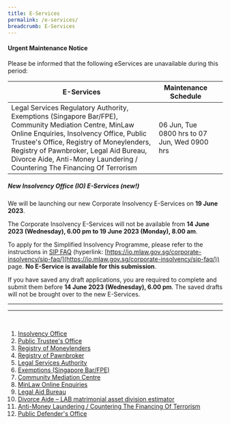 ```yaml
---
title: E-Services
permalink: /e-services/
breadcrumb: E-Services
---
```

#### **Urgent Maintenance Notice**
Please be informed that the following eServices are unavailable during this period: 

| E-Services | Maintenance Schedule | <br>
| -------- | -------- | -------- |
| Legal Services Regulatory Authority, Exemptions (Singapore Bar/FPE), Community Mediation Centre, MinLaw Online Enquiries, Insolvency Office, Public Trustee's Office, Registry of Moneylenders, Registry of Pawnbroker, Legal Aid Bureau, Divorce Aide,  Anti-Money Laundering / Countering The Financing Of Terrorism   |  06 Jun, Tue 0800 hrs to 07 Jun, Wed 0900 hrs 


##### **New Insolvency Office (IO) E-Services (new!)**
We will be launching our new Corporate Insolvency E-Services on **19 June 2023**. 

The Corporate Insolvency E-Services will not be available from **14 June 2023 (Wednesday), 6.00 pm to 19 June 2023 (Monday), 8.00 am**.

To apply for the Simplified Insolvency Programme, please refer to the instructions in [SIP FAQ](https://io.mlaw.gov.sg/corporate-insolvency/sip-faq/) (hyperlink: [https://io.mlaw.gov.sg/corporate-insolvency/sip-faq/](https://io.mlaw.gov.sg/corporate-insolvency/sip-faq/)) page. **No E-Service is available for this submission**.

If you have saved any draft applications, you are required to complete and submit them before **14 June 2023 (Wednesday), 6.00 pm**. The saved drafts will not be brought over to the new E-Services. 

<hr>

<!--
#### **Maintenance Notices**
Please be informed that the following eServices are unavailable during this period: 

| E-Services | Maintenance Schedule |
| -------- | -------- |
| Legal Services Authority, Exemptions (Singapore Bar/FPE), Community Mediation Centre, MinLaw Online Enquiries, Insolvency Office, Public Trustee's Office, Registry of Moneylenders, Registry of Pawnbroker, Legal Aid Bureau, Divorce Aide,  Anti-Money Laundering / Countering The Financing Of Terrorism, Public Defender's Office    | 5 Jun, Tue, 1800 hrs to 9 Jun, Thu, 0900hrs | -->

<hr>

<!--#### **Urgent Maintenance Notice**
Please be informed that the following eServices will be unavailable for urgent maintenance on the following date, and access will not be available during this period: 

| E-Services | Maintenance Schedule | <br>
| -------- | -------- | -------- |
| Legal Services Authority, Exemptions (Singapore Bar/FPE), Community Mediation Centre, MinLaw Online Enquiries     |  29 May, Mon 1000 hrs to 29 May, Mon 0200 hrs  -->


<!--below notice is prepared for regular maintenance-->
<!--#### **Maintenance Notices**
Please be informed that the following eServices will be scheduled for  maintenance on the following dates, and access will not be available during this period: 

| E-Services | Maintenance Schedule |
| -------- | -------- |
 | Legal Services Authority, Exemptions (Singapore Bar/FPE), Community Mediation Centre, MinLaw Online Enquiries  | Every Thu, 1800 hrs to 2359 hrs     | 
 | Insolvency Office, Public Trustee's Office, Registry of Moneylenders, Registry of Pawnbroker, Legal Aid Bureau, Divorce Aide,  Anti-Money Laundering / Countering The Financing Of Terrorism, Public Defender's Office    | Every Fri, 1800 hrs to 2359 hrs     | 
-->


<!--below notice is prepared for CIMS Go-Live-->
<!--#### **Maintenance Notices**
Please be informed that the following eServices will be scheduled for  maintenance on the following dates, and access will not be available during this period: 

| E-Services | Maintenance Schedule |
| -------- | -------- |
| Insolvency Office - Corporate Insolvency | 14 Jun, Wed, 1800 hrs to 19 Jun, Mon, 0800 hrs     | 
| Insolvency Office, Public Trustee's Office    | 14 Jun, Wed, 1800 hrs to 15 Jun, Thu, 0800 hrs     | 
| Insolvency Office - Debt Repayment Scheme, Public Trustee's Office    | 15 Jun, Thu, 1800 hrs to 16 Jun, Fri, 0800 hrs     | 
| Insolvency Office, Public Trustee's Office, Registry of Moneylenders, Registry of Pawnbroker    | 16 Jun, Fri, 1800 hrs to 19 Jun, Mon, 0800 hrs     | 
<hr>
-->
<br>

1. [Insolvency Office](https://eservices.mlaw.gov.sg/io/)	
2. [Public Trustee's Office](https://eservices.mlaw.gov.sg/pto/)
3. [Registry of Moneylenders](https://eservices.mlaw.gov.sg/rom/)	
4. [Registry of Pawnbroker](https://eservices.mlaw.gov.sg/rop/)	
5. [Legal Services Authority](https://eservices.mlaw.gov.sg/lsra/lsra-home)	
6. [Exemptions (Singapore Bar/FPE)](https://eservices.mlaw.gov.sg/li/ems/application/exemption.aspx) 	
7. [Community Mediation Centre](https://cmc.mlaw.gov.sg/e-services/apply-online/)
8. [MinLaw Online Enquiries](https://go.gov.sg/contactminlaw)
9. [Legal Aid Bureau](https://eservices.mlaw.gov.sg/labesvc/)	
10. [Divorce Aide – LAB matrimonial asset division estimator](https://eservices.mlaw.gov.sg/labesvc/common/loadDivorceAIDEv2.do)
11. [Anti-Money Laundering / Countering The Financing Of Terrorism](https://acd.mlaw.gov.sg)
12. [Public Defender's Office](https://go.gov.sg/applypdo)